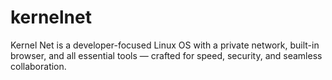 # kernelnet
Kernel Net is a developer-focused Linux OS with a private network, built-in browser, and all essential tools — crafted for speed, security, and seamless collaboration.
